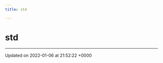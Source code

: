 ```yaml
---
title: std

---
```


# std








-------------------------------

Updated on 2022-01-06 at 21:52:22 +0000